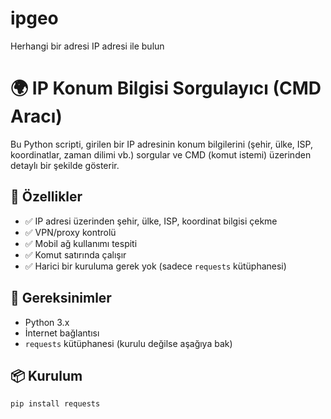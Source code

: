 # ipgeo
Herhangi bir adresi IP adresi ile bulun

# 🌍 IP Konum Bilgisi Sorgulayıcı (CMD Aracı)

Bu Python scripti, girilen bir IP adresinin konum bilgilerini (şehir, ülke, ISP, koordinatlar, zaman dilimi vb.) sorgular ve CMD (komut istemi) üzerinden detaylı bir şekilde gösterir.

## 🚀 Özellikler

- ✅ IP adresi üzerinden şehir, ülke, ISP, koordinat bilgisi çekme
- ✅ VPN/proxy kontrolü
- ✅ Mobil ağ kullanımı tespiti
- ✅ Komut satırında çalışır
- ✅ Harici bir kuruluma gerek yok (sadece `requests` kütüphanesi)

## 🧰 Gereksinimler

- Python 3.x  
- İnternet bağlantısı  
- `requests` kütüphanesi (kurulu değilse aşağıya bak)

## 📦 Kurulum

```bash
pip install requests

